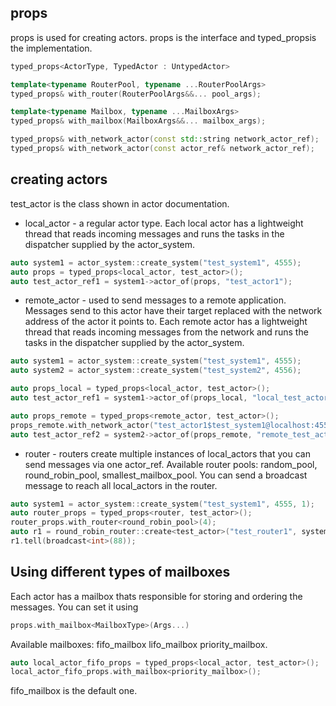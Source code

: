props
---
props is used for creating actors. props is the interface and typed_propsis the implementation.

```c++
typed_props<ActorType, TypedActor : UntypedActor>

template<typename RouterPool, typename ...RouterPoolArgs>
typed_props& with_router(RouterPoolArgs&&... pool_args);

template<typename Mailbox, typename ...MailboxArgs>
typed_props& with_mailbox(MailboxArgs&&... mailbox_args);

typed_props& with_network_actor(const std::string network_actor_ref);
typed_props& with_network_actor(const actor_ref& network_actor_ref);
```

creating actors
---
test_actor is the class shown in actor documentation.

* local_actor - a regular actor type. Each local actor has a lightweight thread that reads incoming messages and runs the tasks in the dispatcher supplied by the actor_system.
```c++
auto system1 = actor_system::create_system("test_system1", 4555);
auto props = typed_props<local_actor, test_actor>();
auto test_actor_ref1 = system1->actor_of(props, "test_actor1");
```
* remote_actor - used to send messages to a remote application. Messages send to this actor have their target replaced with the network address of the actor it points to. Each remote actor has a lightweight thread that reads incoming messages from the network and runs the tasks in the dispatcher supplied by the actor_system.
```c++
auto system1 = actor_system::create_system("test_system1", 4555);
auto system2 = actor_system::create_system("test_system2", 4556);

auto props_local = typed_props<local_actor, test_actor>();
auto test_actor_ref1 = system1->actor_of(props_local, "local_test_actor1");

auto props_remote = typed_props<remote_actor, test_actor>();
props_remote.with_network_actor("test_actor1$test_system1@localhost:4555")
auto test_actor_ref2 = system2->actor_of(props_remote, "remote_test_actor1")
```
* router - routers create multiple instances of local_actors that you can send messages via one actor_ref.
Available router pools:
  random_pool,
  round_robin_pool,
  smallest_mailbox_pool.
You can send a broadcast message to reach all local_actors in the router.
```c++
auto system1 = actor_system::create_system("test_system1", 4555, 1);
auto router_props = typed_props<router, test_actor>();
router_props.with_router<round_robin_pool>(4);
auto r1 = round_robin_router::create<test_actor>("test_router1", system1, 2);
r1.tell(broadcast<int>(88));
```

Using different types of mailboxes
---

Each actor has a mailbox thats responsible for storing and ordering the messages. You can set it using
```c++
props.with_mailbox<MailboxType>(Args...)
```
Available mailboxes:
  fifo_mailbox
  lifo_mailbox
  priority_mailbox.
```c++
auto local_actor_fifo_props = typed_props<local_actor, test_actor>();
local_actor_fifo_props.with_mailbox<priority_mailbox>();
```
fifo_mailbox is the default one.
